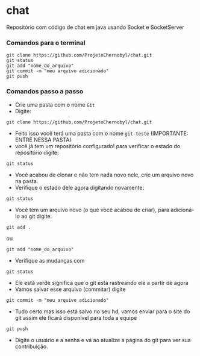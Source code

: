 # chat

Repositório com código de chat em java usando Socket e SocketServer


### Comandos para o terminal
```
git clone https://github.com/ProjetoChernobyl/chat.git
git status   
git add "nome_do_arquivo"   
git commit -m "meu arquivo adicionado"   
git push
```
### Comandos passo a passo
- Crie uma pasta com o nome `Git`
- Digite:
```
git clone https://github.com/ProjetoChernobyl/chat.git
```
- Feito isso você terá uma pasta com o nome `git-teste` (IMPORTANTE: ENTRE NESSA PASTA)
- você já tem um repositório configurado!
para verificar o estado do repositório digite:
```
git status
```
- Você acabou de clonar e não tem nada novo nele, crie um arquivo novo na pasta.
- Verifique o estado dele agora digitando novamente:
```
git status
```
- Você tem um arquivo novo (o que você acabou de criar), para adicioná-lo ao git digite:
```
git add .
```
ou
```
git add "nome_do_arquivo"
```
- Verifique as mudanças com 
```
git status
```
   - Ele está verde significa que o git está rastreando ele a partir de agora
- Vamos salvar esse arquivo (commitar)
digite
```
git commit -m "meu arquivo adicionado"
```
- Tudo certo mas isso está salvo no seu hd, vamos enviar para o site do git assim ele ficará disponível para toda a equipe
```
git push
```
 - Digite o usuário e a senha e vá ao atualize a página do git para ver sua contribuição.
   

